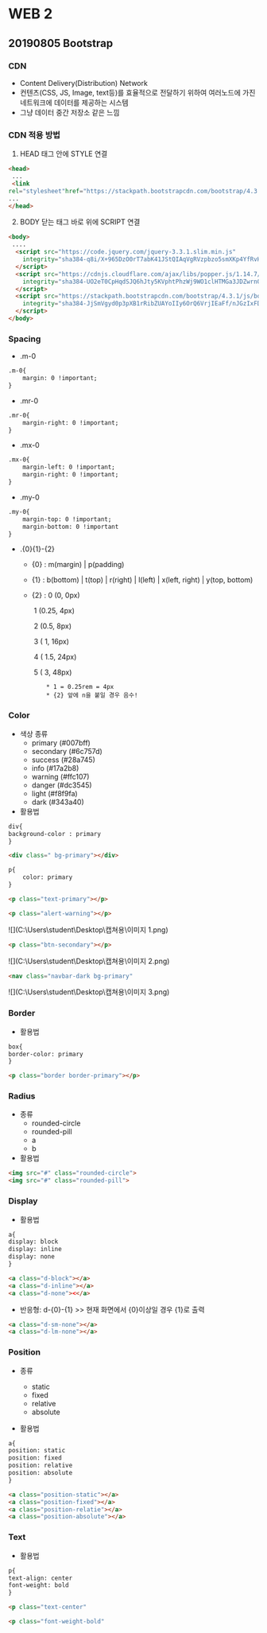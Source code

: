 # WEB 2

## 20190805 Bootstrap

### CDN

* Content Delivery(Distribution) Network
* 컨텐츠(CSS, JS, Image, text등)를 효율적으로 전달하기 위하여 여러노드에 가진 네트워크에 데이터를 제공하는 시스템
* 그냥 데이터 중간 저장소 같은 느낌

### CDN 적용 방법

1) HEAD 태그 안에 STYLE 연결

```HTML
<head>
 ...
 <link
rel="stylesheet"href="https://stackpath.bootstrapcdn.com/bootstrap/4.3.1/css/bootstrap.min.css"integrity="sha384ggOyR0iXCbMQv3Xipma34MD+dH/1fQ784/j6cY/iJTQUOhcWr7x9JvoRxT2MZw1T" crossorigin="anonymous">
...
</head>
```

2) BODY 닫는 태그 바로 위에 SCRIPT 연결

```HTML
<body>
 ....
  <script src="https://code.jquery.com/jquery-3.3.1.slim.min.js"
    integrity="sha384-q8i/X+965DzO0rT7abK41JStQIAqVgRVzpbzo5smXKp4YfRvH+8abtTE1Pi6jizo" crossorigin="anonymous">
  </script>
  <script src="https://cdnjs.cloudflare.com/ajax/libs/popper.js/1.14.7/umd/popper.min.js"
    integrity="sha384-UO2eT0CpHqdSJQ6hJty5KVphtPhzWj9WO1clHTMGa3JDZwrnQq4sF86dIHNDz0W1" crossorigin="anonymous">
  </script>
  <script src="https://stackpath.bootstrapcdn.com/bootstrap/4.3.1/js/bootstrap.min.js"
    integrity="sha384-JjSmVgyd0p3pXB1rRibZUAYoIIy6OrQ6VrjIEaFf/nJGzIxFDsf4x0xIM+B07jRM" crossorigin="anonymous">
  </script>
</body>
```



### Spacing

* .m-0

```html
.m-0{
	margin: 0 !important;
}
```

* .mr-0

```html
.mr-0{
	margin-right: 0 !important;
}
```

* .mx-0 

```html
.mx-0{
	margin-left: 0 !important;
	margin-right: 0 !important;
}
```

* .my-0

```html
.my-0{
	margin-top: 0 !important;
	margin-bottom: 0 !important
}
```

* .{0}{1}-{2}

  * {0} : m(margin) | p(padding)

  * {1} : b(bottom) | t(top) | r(right) | l(left) | x(left, right) | y(top, bottom)

  * {2} : 0 (0, 0px)

    ​		1 (0.25, 4px)

    ​		2 (0.5, 8px)

    ​		3 ( 1, 16px)

    ​		4 ( 1.5, 24px)

    ​		5 ( 3, 48px)
    
    		* 1 = 0.25rem = 4px
    		* {2} 앞에 n을 붙일 경우 음수!
    
    

### Color

* 색상 종류
  * primary (#007bff)
  * secondary (#6c757d)
  * success (#28a745)
  * info (#17a2b8)
  * warning (#ffc107)
  * danger (#dc3545)
  * light (#f8f9fa)
  * dark (#343a40)
* 활용법

```html
div{
background-color : primary
}
```

```html
<div class=" bg-primary"></div>
```

```html
p{
	color: primary	
}
```

```html
<p class="text-primary"></p>
```

```html
<p class="alert-warning"></p>
```

![](C:\Users\student\Desktop\캡쳐용\이미지 1.png)

```html
<p class="btn-secondary"></p>
```

![](C:\Users\student\Desktop\캡쳐용\이미지 2.png)



```html
<nav class="navbar-dark bg-primary"
```

![](C:\Users\student\Desktop\캡쳐용\이미지 3.png)



### Border

* 활용법

```html
box{
border-color: primary
}
```

```html
<p class="border border-primary"></p>
```



### Radius

* 종류
  * rounded-circle
  * rounded-pill
  *  a
  * b 
* 활용법

```html
<img src="#" class="rounded-circle">
<img src="#" class="rounded-pill">
```



### Display

* 활용법

```html
a{
display: block
display: inline
display: none
}
```

```html
<a class="d-block"></a>
<a class="d-inline"></a>
<a class="d-none"><</a>
```

* 반응형: d-{0}-{1}  >> 현재 화면에서 {0}이상일 경우 {1}로 출력

```html
<a class="d-sm-none"></a>
<a class="d-lm-none"></a>
```



### Position

* 종류
  * static
  * fixed
  * relative
  * absolute

* 활용법

```html
a{
position: static
position: fixed
position: relative
position: absolute
}
```

```html
<a class="position-static"></a>
<a class="position-fixed"></a>
<a class="position-relatie"></a>
<a class="position-absolute"></a>
```



### Text

* 활용법

```html
p{
text-align: center
font-weight: bold
}
```

```html
<p class="text-center"
```

```html
<p class="font-weight-bold"
```

